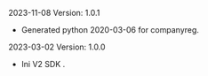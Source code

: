 2023-11-08 Version: 1.0.1
- Generated python 2020-03-06 for companyreg.

2023-03-02 Version: 1.0.0
- Ini V2 SDK .

